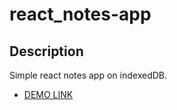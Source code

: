 # react_notes-app

## Description
Simple react notes app on indexedDB.

- [DEMO LINK](https://lehendzevych.github.io/react_notes-app/)

